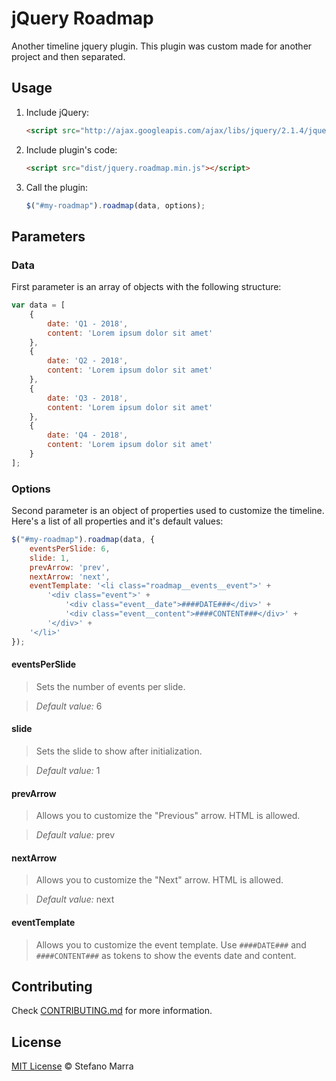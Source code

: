 # jQuery Roadmap

Another timeline jquery plugin. This plugin was custom made for another project and then separated.

## Usage

1. Include jQuery:

	```html
	<script src="http://ajax.googleapis.com/ajax/libs/jquery/2.1.4/jquery.min.js"></script>
	```

2. Include plugin's code:

	```html
	<script src="dist/jquery.roadmap.min.js"></script>
	```

3. Call the plugin:

	```javascript
	$("#my-roadmap").roadmap(data, options);
	```

## Parameters

### Data ###

First parameter is an array of objects with the following structure:

```js
var data = [
	{
		date: 'Q1 - 2018',
		content: 'Lorem ipsum dolor sit amet'
	},
	{
		date: 'Q2 - 2018',
		content: 'Lorem ipsum dolor sit amet'
	},
	{
		date: 'Q3 - 2018',
		content: 'Lorem ipsum dolor sit amet'
	},
	{
		date: 'Q4 - 2018',
		content: 'Lorem ipsum dolor sit amet'
	}
];
```

### Options ###

Second parameter is an object of properties used to customize the timeline. Here's a list of all properties and it's default values:

```js
$("#my-roadmap").roadmap(data, {
	eventsPerSlide: 6,
	slide: 1,
	prevArrow: 'prev',
	nextArrow: 'next',
	eventTemplate: '<li class="roadmap__events__event">' +
		'<div class="event">' +
			'<div class="event__date">####DATE###</div>' +
			'<div class="event__content">####CONTENT###</div>' +
		'</div>' +
	'</li>'
});
```

#### eventsPerSlide ####

>Sets the number of events per slide.

>*Default value:* 6

#### slide ####

>Sets the slide to show after initialization.

>*Default value:* 1

#### prevArrow ####

>Allows you to customize the "Previous" arrow. HTML is allowed.

>*Default value:* prev

#### nextArrow ####

>Allows you to customize the "Next" arrow. HTML is allowed.

>*Default value:* next

#### eventTemplate ####

>Allows you to customize the event template. Use `####DATE###` and `####CONTENT###` as tokens to show the events date and content.

## Contributing

Check [CONTRIBUTING.md](https://github.com/stefanomarra/jquery-roadmap/blob/master/CONTRIBUTING.md) for more information.

## License

[MIT License](https://github.com/stefanomarra/jquery-roadmap/blob/master/LICENSE) © Stefano Marra